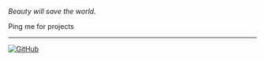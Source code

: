 _Beauty will save the world._  

Ping me for projects

---
[![GitHub](https://img.shields.io/badge/GitHub-Contact-blue?logo=github)](mailto:cybreuil@gmail.com)
